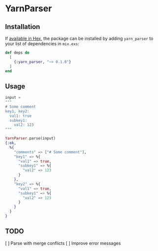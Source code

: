 # YarnParser

## Installation

If [available in Hex](https://hex.pm/docs/publish), the package can be installed
by adding `yarn_parser` to your list of dependencies in `mix.exs`:

```elixir
def deps do
  [
    {:yarn_parser, "~> 0.1.0"}
  ]
end
```

## Usage

```elixir
input =
"""
# Some comment
key1, key2:
  val1: true
  subkey1:
    val2: 123
"""

YarnParser.parse(input)
{:ok,
  %{
    "comments" => ["# Some comment"],
    "key1" => %{
      "val1" => true,
      "subkey1" => %{
        "val2" => 123
      }
    },
    "key2" => %{
      "val1" => true,
      "subkey1" => %{
        "val2" => 123
      }
    }
  }
}
```

## TODO
[ ] Parse with merge conflicts
[ ] Improve error messages

